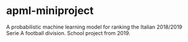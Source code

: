# apml-miniproject
A probabilistic machine learning model for ranking the Italian 2018/2019 Serie A football division. School project from 2019.
